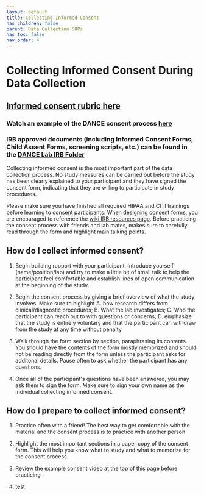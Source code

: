 ```yaml
---
layout: default
title: Collecting Informed Consent
has_children: false
parent: Data Collection SOPs
has_toc: false
nav_order: 4
---
```


# Collecting Informed Consent During Data Collection

## [Informed consent rubric here](https://docs.google.com/document/d/1qS2ftBenyLADRQ-1N1T3oHagEMjXdrMHWvd7PfT-EwU/edit?tab=t.0)

### **Watch an example of the DANCE consent process [here](https://www.youtube.com/watch?v=yWnQt_5I-gY)**

### **IRB approved documents (including Informed Consent Forms, Child Assent Forms, screening scripts, etc.) can be found in the [DANCE Lab IRB Folder](https://drive.google.com/drive/folders/19pH3p4Us1Sa6EdYonSyicn8ZgV9vc-6R?ths=true)**

Collecting informed consent is the most important part of the data collection process. No study measures can be carried out before the study has been clearly explained to your participant and they have signed the consent form, indicating that they are willing to participate in study procedures. 

Please make sure you have finished all required HIPAA and CITI trainings before learning to consent participants. When designing consent forms, you are encouraged to reference the [wiki IRB resources page](https://dance-lab.github.io/DANCE-Wiki/docs/Research_Resources/IRB/). Before practicing the consent process with friends and lab mates, makes sure to carefully read through the form and highlight main talking points. 

## How do I collect informed consent? 

1. Begin building rapport with your participant. Introduce yourself (name/position/lab) and try to make a little bit of small talk to help the participant feel comfortable and establish lines of open communication at the beginning of the study. 

2. Begin the consent process by giving a brief overview of what the study involves. Make sure to highlight A. how research differs from clinical/diagnostic procedures; B. What the lab investigates; C. Who the participant can reach out to with questions or concerns; D. emphasize that the study is entirely voluntary and that the participant can withdraw from the study at any time without penalty

3. Walk through the form section by section, paraphrasing its contents. You should have the contents of the form mostly memorized and should not be reading directly from the form unless the participant asks for additonal details. Pause often to ask whether the participant has any questions.

4. Once all of the participant's questions have been answered, you may ask them to sign the form. Make sure to sign your own name as the individual collecting informed consent. 

## How do I prepare to collect informed consent?

1. Practice often with a friend! The best way to get comfortable with the material and the consent process is to practice with another person. 

2. Highlight the most important sections in a paper copy of the consent form. This will help you know what to study and what to memorize for the consent process. 

3. Review the example consent video at the top of this page before practicing
4. test
